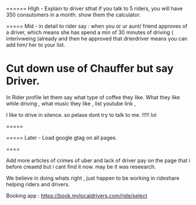 
======
HIgh - 
Explain to driver sthat if you talk to 5 riders, you will have 350 consutomers in a month. show them the calculator. 



===== 
Mid - in detail to rider say :  when you or ur aunt/ friend approves of a driver, which means she has spend a min of 30 minutes of driving ( interivweing )already and then he approved that drierdriver means you can add him/ her to your list. 


Cut down use of Chauffer but say Driver. 
==
In Rider profile let them say what type of coffee they like. 
What they like while driving  , what music they like , list youtube link , 

I like to drive in silence.   so pelase dont try to talk to me. !!!!!   lol 



=====

===== 
Later  - Load google gtag on all pages. 

====

Add more articles of crimes of uber and lack of driver pay on the page that i before creaetd but i cant find it now. 
may be it was reseearch.


We believe in doing whats right , just happen to be working in rideshare helping riders and drivers.  


Booking app : 
https://book.mylocaldrivers.com/ride/select

